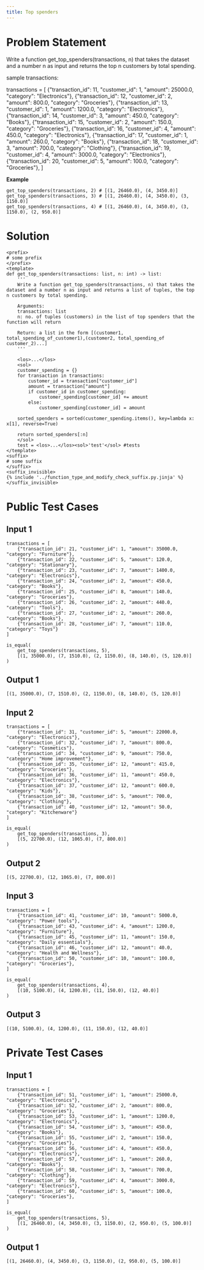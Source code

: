 ```yaml
---
title: Top spenders
---
```


# Problem Statement

Write a function get_top_spenders(transactions, n) that takes the dataset and a number n as input and returns the top n customers by total spending.

sample transactions:

transactions = [
    {"transaction_id": 11, "customer_id": 1, "amount": 25000.0, "category": "Electronics"},
    {"transaction_id": 12, "customer_id": 2, "amount": 800.0, "category": "Groceries"},
    {"transaction_id": 13, "customer_id": 1, "amount": 1200.0, "category": "Electronics"},
    {"transaction_id": 14, "customer_id": 3, "amount": 450.0, "category": "Books"},
    {"transaction_id": 15, "customer_id": 2, "amount": 150.0, "category": "Groceries"},
    {"transaction_id": 16, "customer_id": 4, "amount": 450.0, "category": "Electronics"},
    {"transaction_id": 17, "customer_id": 1, "amount": 260.0, "category": "Books"},
    {"transaction_id": 18, "customer_id": 3, "amount": 700.0, "category": "Clothing"},
    {"transaction_id": 19, "customer_id": 4, "amount": 3000.0, "category": "Electronics"},
    {"transaction_id": 20, "customer_id": 5, "amount": 100.0, "category": "Groceries"},
]


**Example**
```py3
get_top_spenders(transactions, 2) # [(1, 26460.0), (4, 3450.0)]
get_top_spenders(transactions, 3) # [(1, 26460.0), (4, 3450.0), (3, 1150.0)]
get_top_spenders(transactions, 4) # [(1, 26460.0), (4, 3450.0), (3, 1150.0), (2, 950.0)]
```

# Solution

```py3 test.py -r 'python test.py'
<prefix>
# some prefix   
</prefix>
<template>
def get_top_spenders(transactions: list, n: int) -> list:
    '''
    Write a function get_top_spenders(transactions, n) that takes the dataset and a number n as input and returns a list of tuples, the top n customers by total spending.

    Arguments:
    transactions: list
    n: no. of tuples (customers) in the list of top spenders that the function will return

    Return: a list in the form [(customer1, total_spending_of_customer1),(customer2, total_spending_of customer_2)...]
    '''
    
    <los>...</los>
    <sol>
    customer_spending = {}
    for transaction in transactions:
        customer_id = transaction["customer_id"]
        amount = transaction["amount"]
        if customer_id in customer_spending:
            customer_spending[customer_id] += amount
        else:
            customer_spending[customer_id] = amount

    sorted_spenders = sorted(customer_spending.items(), key=lambda x: x[1], reverse=True)

    return sorted_spenders[:n]
    </sol>
    test = <los>...</los><sol>'test'</sol> #tests
</template>
<suffix>
# some suffix
</suffix>
<suffix_invisible>
{% include '../function_type_and_modify_check_suffix.py.jinja' %}
</suffix_invisible>
```

# Public Test Cases

## Input 1

```
transactions = [
    {"transaction_id": 21, "customer_id": 1, "amount": 35000.0, "category": "Furniture"},
    {"transaction_id": 22, "customer_id": 5, "amount": 120.0, "category": "Stationary"},
    {"transaction_id": 23, "customer_id": 7, "amount": 1400.0, "category": "Electronics"},
    {"transaction_id": 24, "customer_id": 2, "amount": 450.0, "category": "Books"},
    {"transaction_id": 25, "customer_id": 8, "amount": 140.0, "category": "Groceries"},
    {"transaction_id": 26, "customer_id": 2, "amount": 440.0, "category": "Tools"},
    {"transaction_id": 27, "customer_id": 2, "amount": 260.0, "category": "Books"},
    {"transaction_id": 28, "customer_id": 7, "amount": 110.0, "category": "Toys"}
]

is_equal(
    get_top_spenders(transactions, 5),
    [(1, 35000.0), (7, 1510.0), (2, 1150.0), (8, 140.0), (5, 120.0)]
)
```

## Output 1

```
[(1, 35000.0), (7, 1510.0), (2, 1150.0), (8, 140.0), (5, 120.0)]
```

## Input 2

```
transactions = [
    {"transaction_id": 31, "customer_id": 5, "amount": 22000.0, "category": "Electronics"},
    {"transaction_id": 32, "customer_id": 7, "amount": 800.0, "category": "Cosmetics"},
    {"transaction_id": 34, "customer_id": 9, "amount": 750.0, "category": "Home improvement"},
    {"transaction_id": 35, "customer_id": 12, "amount": 415.0, "category": "Groceries"},
    {"transaction_id": 36, "customer_id": 11, "amount": 450.0, "category": "Electronics"},
    {"transaction_id": 37, "customer_id": 12, "amount": 600.0, "category": "Kids"},
    {"transaction_id": 38, "customer_id": 5, "amount": 700.0, "category": "Clothing"},
    {"transaction_id": 40, "customer_id": 12, "amount": 50.0, "category": "Kitchenware"}
]

is_equal(
    get_top_spenders(transactions, 3),
    [(5, 22700.0), (12, 1065.0), (7, 800.0)]
)
```

## Output 2

```
[(5, 22700.0), (12, 1065.0), (7, 800.0)]
```

## Input 3 

```
transactions = [
    {"transaction_id": 41, "customer_id": 10, "amount": 5000.0, "category": "Power tools"},
    {"transaction_id": 43, "customer_id": 4, "amount": 1200.0, "category": "Furniture"},
    {"transaction_id": 45, "customer_id": 11, "amount": 150.0, "category": "Daily essentials"},
    {"transaction_id": 46, "customer_id": 12, "amount": 40.0, "category": "Health and Wellness"},
    {"transaction_id": 50, "customer_id": 10, "amount": 100.0, "category": "Groceries"},
]

is_equal(
    get_top_spenders(transactions, 4),
    [(10, 5100.0), (4, 1200.0), (11, 150.0), (12, 40.0)]
)
```

## Output 3

```
[(10, 5100.0), (4, 1200.0), (11, 150.0), (12, 40.0)]
```

# Private Test Cases

## Input 1

```
transactions = [
    {"transaction_id": 51, "customer_id": 1, "amount": 25000.0, "category": "Electronics"},
    {"transaction_id": 52, "customer_id": 2, "amount": 800.0, "category": "Groceries"},
    {"transaction_id": 53, "customer_id": 1, "amount": 1200.0, "category": "Electronics"},
    {"transaction_id": 54, "customer_id": 3, "amount": 450.0, "category": "Books"},
    {"transaction_id": 55, "customer_id": 2, "amount": 150.0, "category": "Groceries"},
    {"transaction_id": 56, "customer_id": 4, "amount": 450.0, "category": "Electronics"},
    {"transaction_id": 57, "customer_id": 1, "amount": 260.0, "category": "Books"},
    {"transaction_id": 58, "customer_id": 3, "amount": 700.0, "category": "Clothing"},
    {"transaction_id": 59, "customer_id": 4, "amount": 3000.0, "category": "Electronics"},
    {"transaction_id": 60, "customer_id": 5, "amount": 100.0, "category": "Groceries"},
]

is_equal(
    get_top_spenders(transactions, 5),
    [(1, 26460.0), (4, 3450.0), (3, 1150.0), (2, 950.0), (5, 100.0)]
)
```

## Output 1

```
[(1, 26460.0), (4, 3450.0), (3, 1150.0), (2, 950.0), (5, 100.0)]
```

